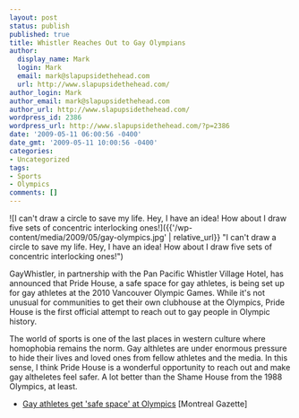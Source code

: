 ```yaml
---
layout: post
status: publish
published: true
title: Whistler Reaches Out to Gay Olympians
author:
  display_name: Mark
  login: Mark
  email: mark@slapupsidethehead.com
  url: http://www.slapupsidethehead.com/
author_login: Mark
author_email: mark@slapupsidethehead.com
author_url: http://www.slapupsidethehead.com/
wordpress_id: 2386
wordpress_url: http://www.slapupsidethehead.com/?p=2386
date: '2009-05-11 06:00:56 -0400'
date_gmt: '2009-05-11 10:00:56 -0400'
categories:
- Uncategorized
tags:
- Sports
- Olympics
comments: []
---
```

![I can't draw a circle to save my life. Hey, I have an idea! How about I draw five sets of concentric interlocking ones!]({{'/wp-content/media/2009/05/gay-olympics.jpg' | relative_url}} "I can't draw a circle to save my life. Hey, I have an idea! How about I draw five sets of concentric interlocking ones!")

GayWhistler, in partnership with the Pan Pacific Whistler Village Hotel, has announced that Pride House, a safe space for gay athletes, is being set up for gay athletes at the 2010 Vancouver Olympic Games. While it's not unusual for communities to get their own clubhouse at the Olympics, Pride House is the first official attempt to reach out to gay people in Olympic history.

The world of sports is one of the last places in western culture where homophobia remains the norm. Gay althletes are under enormous pressure to hide their lives and loved ones from fellow athletes and the media. In this sense, I think Pride House is a wonderful opportunity to reach out and make gay altheletes feel safer. A lot better than the Shame House from the 1988 Olympics, at least.

- [Gay athletes get 'safe space' at Olympics](http://www.montrealgazette.com/Life/athletes+safe+space+Olympics/1578672/story.html) [Montreal Gazette]
